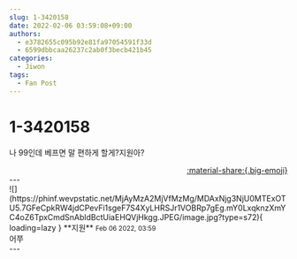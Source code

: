 ```yaml
---
slug: 1-3420158
date: 2022-02-06 03:59:08+09:00
authors:
  - e3782655c095b92e81fa97054591f33d
  - 6599dbbcaa26237c2ab0f3becb421b45
categories:
  - Jiwon
tags:
  - Fan Post
---
```


# 1-3420158

<div class="post-container" markdown="1">
<div class="content-container md-sidebar__scrollwrap" markdown="1">

나 99인데 베프면 말 편하게 할게?지원아?

</div>
</div>

<div style="text-align: right;" markdown="1">
<a href="https://weverse.io/fromis9/fanpost/1-3420158" style="text-align: right;">:material-share:{.big-emoji}</a>
</div>
---

<div class="comments-container md-sidebar__scrollwrap" markdown="1">
<div class="comment" markdown="1">
<div class='id-container' markdown="1">
![](https://phinf.wevpstatic.net/MjAyMzA2MjVfMzMg/MDAxNjg3NjU0MTExOTU5.7GFeCpkRW4jdCPevFi1sgeF7S4XyLHRSJr1VOBRp7gEg.mY0LxqknzXmYC4oZ6TpxCmdSnAbldBctUiaEHQVjHkgg.JPEG/image.jpg?type=s72){ loading=lazy }
**<span class="artist">지원</span>** <small>Feb 06 2022, 03:59</small><br>
</div>
<div class='comment-body' markdown="1">
어쭈
</div>
</div>
</div>
---
